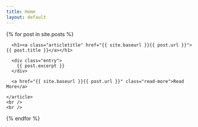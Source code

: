 ```yaml
---
title: Home
layout: default
---
```


<div class="posts">
  {% for post in site.posts %}
    <article class="post">

      <h1><a class="articletitle" href="{{ site.baseurl }}{{ post.url }}">{{ post.title }}</a></h1>

      <div class="entry">
        {{ post.excerpt }}
      </div>

      <a href="{{ site.baseurl }}{{ post.url }}" class="read-more">Read More</a>

    </article>
    <br />
    <br />
  {% endfor %}
</div>
